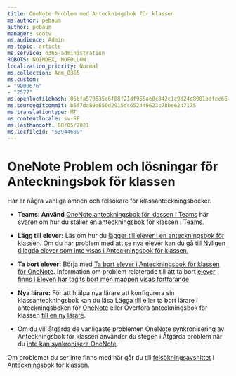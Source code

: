 ```yaml
---
title: OneNote Problem med Anteckningsbok för klassen
ms.author: pebaum
author: pebaum
manager: scotv
ms.audience: Admin
ms.topic: article
ms.service: o365-administration
ROBOTS: NOINDEX, NOFOLLOW
localization_priority: Normal
ms.collection: Adm_O365
ms.custom:
- "9000676"
- "2577"
ms.openlocfilehash: 05bfa570535c6f08f21df955ae0c842c1c9d24e8981bdfec6642c1a1729d68f8
ms.sourcegitcommit: b5f7da89a650d2915dc652449623c78be6247175
ms.translationtype: MT
ms.contentlocale: sv-SE
ms.lasthandoff: 08/05/2021
ms.locfileid: "53944689"
---
```

# <a name="onenote-class-notebook-issues-and-resolutions"></a>OneNote Problem och lösningar för Anteckningsbok för klassen

Här är några vanliga ämnen och felsökare för klassanteckningsböcker.

- **Teams: Använd** [OneNote anteckningsbok för klassen i Teams](https://support.office.com/article/bd77f11f-27cd-4d41-bfbd-2b11799f1440) här svaren om hur du ställer en anteckningsbok för klassen i Teams.

- **Lägg till elever:** Läs om hur du [lägger till elever i en anteckningsbok för klassen.](https://support.office.com/article/149882af-506a-4689-9fee-39309b97aae8) Om du har problem med att se nya elever kan du gå till [Nyligen tillagda elever som inte visas i Anteckningsbok för klassen.](https://support.office.com/article/4da02c45-b435-4af1-921b-51b8ee40e1c9)

- **Ta bort elever:** Börja med [Ta bort elever i Anteckningsbok för klassen för OneNote](https://support.office.com/article/86dcf019-408f-4de8-8055-eb61f1578c3c). Information om problem relaterade till att ta bort [elever finns i Eleven har tagits bort men mappen visas fortfarande](https://support.office.com/article/0ed81eaa-c14a-436f-bb6f-ce95f130cc71).

- **Nya lärare:** För att hjälpa nya lärare att konfigurera sin klassanteckningsbok kan du läsa Lägga till eller ta bort lärare i anteckningsboken för [OneNote](https://support.office.com/article/fdcb870b-49a7-4a14-9ea6-d817f88026f8) eller Överföra anteckningsbok för klassen [till en ny lärare](https://support.office.com/article/84ef5d4a-0eec-4d5b-bc22-1317bc3b9027).

- Om du vill åtgärda de vanligaste problemen OneNote synkronisering av Anteckningsbok för klassen använder du stegen i Åtgärda problem när du [inte kan synkronisera OneNote](https://support.office.com/article/Fix-issues-when-you-can-t-sync-OneNote-299495ef-66d1-448f-90c1-b785a6968d45).

Om problemet du ser inte finns med här går du till [felsökningsavsnittet](https://support.office.com/article/class-notebook-ee70aff9-52e8-449f-be6a-7cbc1d65eaea#ID0EAABAAA=Manage&ID0EABAAA=Troubleshoot) i [Anteckningsbok för klassen.](https://support.office.com/article/class-notebook-ee70aff9-52e8-449f-be6a-7cbc1d65eaea) 



